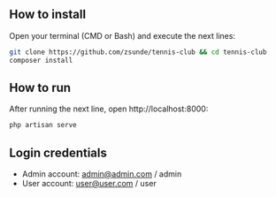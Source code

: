 ## How to install

Open your terminal (CMD or Bash) and execute the next lines:
```bash
git clone https://github.com/zsunde/tennis-club && cd tennis-club
composer install
```

## How to run

After running the next line, open http://localhost:8000:
```bash
php artisan serve
```

## Login credentials

* Admin account: admin@admin.com / admin
* User account: user@user.com / user

